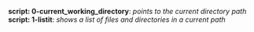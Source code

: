 __script: 0-current_working_directory__: _points to the current directory path_
__script: 1-listit__: _shows a list of files and directories in a current path_

